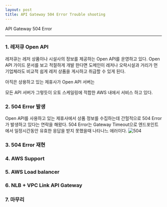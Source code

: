 ```yaml
---
layout: post
title: API Gateway 504 Error Trouble shooting
---
```

API Gateway 504 Error

-------------

### 1. 레저큐 Open API
레저큐는 레저 상품이나 시설사의 정보를 제공하는 Open API를 운영하고 있다. Open API 가이드 문서를 보고 적절하게 개발 한다면 도메인이 레저나 오락시설과 거리가 먼 기업체라도 비교적 쉽게 레저 상품을 게시하고 취급할 수 있게 된다. 

아직은 상용하고 있는 제휴사가 Open API 서버는 



모든 API 서버가 그렇듯이 오토 스케일링에 적합한 AWS 내에서 서비스 하고 있다. 







### 2. 504 Error 발생
Open API를 사용하고 있는 제휴사에서 상품 정보를 수집하는데 간헐적으로 504 Error가 발생하고 있다는 연락을 해왔다. 504 Error는 Gateway Timeout으로 엔드포인트에서 일정시간동안 유효한 응답을 받지 못했을때 나타나느 에러이다.
![504](http://xoxoms.github.io/images/4/504.png)

### 3. 504 Error 재현

### 4. AWS Support

### 5. AWS Load balancer

### 6. NLB + VPC Link API Gateway

### 7. 마무리